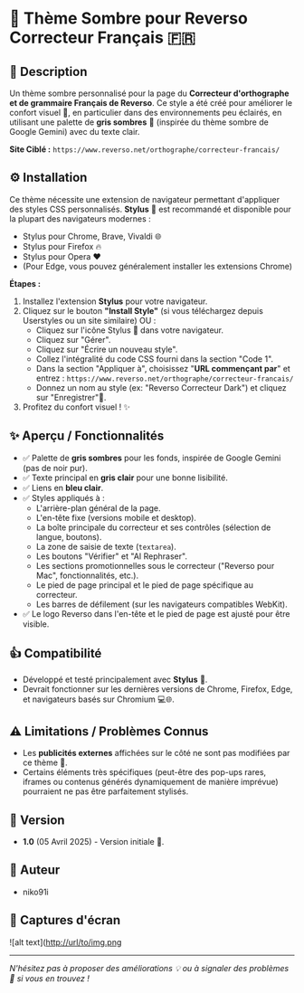 # 🌙 Thème Sombre pour Reverso Correcteur Français 🇫🇷

## 📝 Description

Un thème sombre personnalisé pour la page du **Correcteur d'orthographe et de grammaire Français de Reverso**. Ce style a été créé pour améliorer le confort visuel 👀, en particulier dans des environnements peu éclairés, en utilisant une palette de **gris sombres** 🎨 (inspirée du thème sombre de Google Gemini) avec du texte clair.

**Site Ciblé :** `https://www.reverso.net/orthographe/correcteur-francais/`

## ⚙️ Installation

Ce thème nécessite une extension de navigateur permettant d'appliquer des styles CSS personnalisés. **Stylus** 🧩 est recommandé et disponible pour la plupart des navigateurs modernes :
* Stylus pour Chrome, Brave, Vivaldi 🌐
* Stylus pour Firefox 🔥
* Stylus pour Opera ❤️
* (Pour Edge, vous pouvez généralement installer les extensions Chrome)

**Étapes :**
1.  Installez l'extension **Stylus** pour votre navigateur.
2.  Cliquez sur le bouton **"Install Style"** (si vous téléchargez depuis Userstyles ou un site similaire) OU :
    * Cliquez sur l'icône Stylus 🧩 dans votre navigateur.
    * Cliquez sur "Gérer".
    * Cliquez sur "Écrire un nouveau style".
    * Collez l'intégralité du code CSS fourni dans la section "Code 1".
    * Dans la section "Appliquer à", choisissez "**URL commençant par**" et entrez : `https://www.reverso.net/orthographe/correcteur-francais/`
    * Donnez un nom au style (ex: "Reverso Correcteur Dark") et cliquez sur "Enregistrer"💾.
3.  Profitez du confort visuel ! ✨

## ✨ Aperçu / Fonctionnalités

* ✅ Palette de **gris sombres** pour les fonds, inspirée de Google Gemini (pas de noir pur).
* ✅ Texte principal en **gris clair** pour une bonne lisibilité.
* ✅ Liens en **bleu clair**.
* ✅ Styles appliqués à :
    * L'arrière-plan général de la page.
    * L'en-tête fixe (versions mobile et desktop).
    * La boîte principale du correcteur et ses contrôles (sélection de langue, boutons).
    * La zone de saisie de texte (`textarea`).
    * Les boutons "Vérifier" et "AI Rephraser".
    * Les sections promotionnelles sous le correcteur ("Reverso pour Mac", fonctionnalités, etc.).
    * Le pied de page principal et le pied de page spécifique au correcteur.
    * Les barres de défilement (sur les navigateurs compatibles WebKit).
* ✅ Le logo Reverso dans l'en-tête et le pied de page est ajusté pour être visible.

## 👍 Compatibilité

* Développé et testé principalement avec **Stylus** 🧩.
* Devrait fonctionner sur les dernières versions de Chrome, Firefox, Edge, et navigateurs basés sur Chromium 💻🌐.

## ⚠️ Limitations / Problèmes Connus

* Les **publicités externes** affichées sur le côté ne sont pas modifiées par ce thème 🤷.
* Certains éléments très spécifiques (peut-être des pop-ups rares, iframes ou contenus générés dynamiquement de manière imprévue) pourraient ne pas être parfaitement stylisés.

## 📅 Version

* **1.0** (05 Avril 2025) - Version initiale 🎉.

## 👋 Auteur

* niko91i

## 📸 Captures d'écran

![alt text]([http://url/to/img.png](https://imgur.com/a/l1rypB6)

---

*N'hésitez pas à proposer des améliorations 💡 ou à signaler des problèmes 🐛 si vous en trouvez !*
